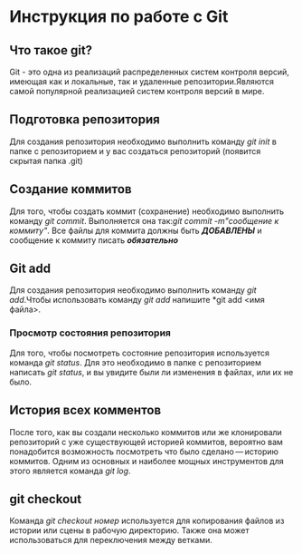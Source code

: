 # Инструкция по работе с Git

## Что такое git?
Git - это одна из реализаций распределенных систем контроля версий, имеющая как и локальные, так и удаленные репозитории.Являются самой популярной реализацией систем контроля версий в мире.
## Подготовка репозитория
Для создания репозитория необходимо выполнить команду *git init* в папке с репозиторием и у вас создаться репозиторий (появится скрытая папка .git)
## Создание коммитов
Для того, чтобы создать коммит (сохранение) необходимо выполнить команду *git commit*. Выполняется она так:*git commit -m"сообщение к коммиту"*. Все файлы для коммита должны быть ***ДОБАВЛЕНЫ*** и сообщение к коммиту писать ***обязательно***
## Git add
Для создания репозитория необходимо выполнить команду *git add*.Чтобы использовать команду *git add* напишите *git add <имя файла>.
### Просмотр состояния репозитория
Для того, чтобы посмотреть состояние репозитория используется команда *git status*. Для это необходимо в папке с репозиторием написать *git status*, и вы увидите были ли изменения в файлах, или их не было.
## История всех комментов
После того, как вы создали несколько коммитов или же клонировали репозиторий с уже существующей историей коммитов, вероятно вам понадобится возможность посмотреть что было сделано — историю коммитов. Одним из основных и наиболее мощных инструментов для этого является команда *git log*.
## git checkout
Команда *git checkout номер* используется для копирования файлов из истории или сцены в рабочую директорию. Также она может использоваться для переключения между ветками.